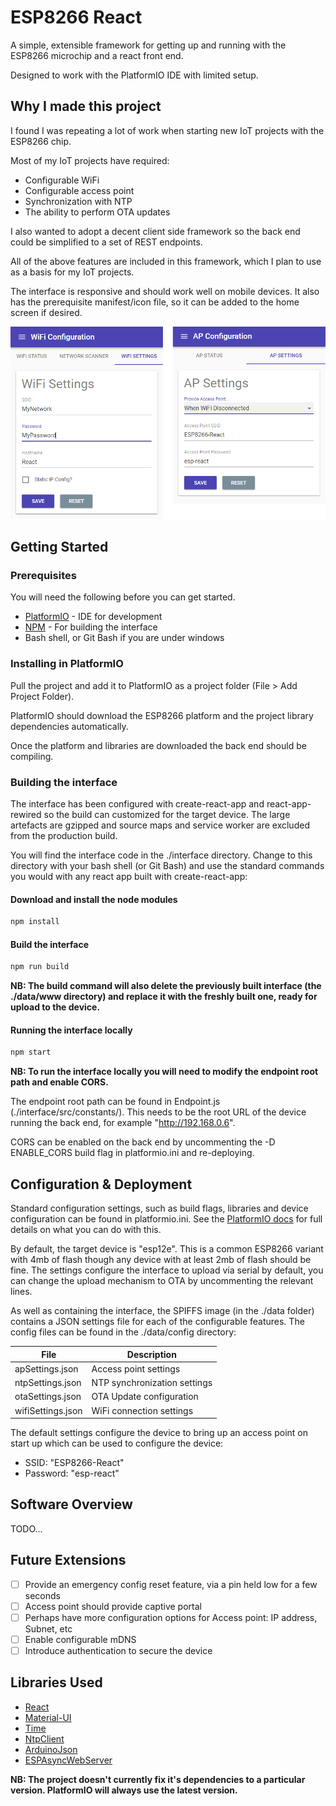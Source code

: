 # ESP8266 React

A simple, extensible framework for getting up and running with the ESP8266 microchip and a react front end.

Designed to work with the PlatformIO IDE with limited setup.

## Why I made this project

I found I was repeating a lot of work when starting new IoT projects with the ESP8266 chip.

Most of my IoT projects have required:

* Configurable WiFi
* Configurable access point
* Synchronization with NTP
* The ability to perform OTA updates

I also wanted to adopt a decent client side framework so the back end could be simplified to a set of REST endpoints.

All of the above features are included in this framework, which I plan to use as a basis for my IoT projects.

The interface is responsive and should work well on mobile devices. It also has the prerequisite manifest/icon file, so it can be added to the home screen if desired.

![Screenshots](/screenshots/screenshots.png?raw=true "Screenshots")

## Getting Started

### Prerequisites

You will need the following before you can get started.

* [PlatformIO](https://platformio.org/) - IDE for development
* [NPM](https://www.npmjs.com/) - For building the interface
* Bash shell, or Git Bash if you are under windows

### Installing in PlatformIO

Pull the project and add it to PlatformIO as a project folder (File > Add Project Folder).

PlatformIO should download the ESP8266 platform and the project library dependencies automatically.

Once the platform and libraries are downloaded the back end should be compiling.

### Building the interface

The interface has been configured with create-react-app and react-app-rewired so the build can customized for the target device. The large artefacts are gzipped and source maps and service worker are excluded from the production build.

You will find the interface code in the ./interface directory. Change to this directory with your bash shell (or Git Bash) and use the standard commands you would with any react app built with create-react-app:

#### Download and install the node modules

```bash
npm install
```

#### Build the interface

```bash
npm run build
```

**NB: The build command will also delete the previously built interface (the ./data/www directory) and replace it with the freshly built one, ready for upload to the device.**

#### Running the interface locally

```bash
npm start
```

**NB: To run the interface locally you will need to modify the endpoint root path and enable CORS.**

The endpoint root path can be found in Endpoint.js (./interface/src/constants/). This needs to be the root URL of the device running the back end, for example "http://192.168.0.6".

CORS can be enabled on the back end by uncommenting the -D ENABLE_CORS build flag in platformio.ini and re-deploying.

## Configuration & Deployment

Standard configuration settings, such as build flags, libraries and device configuration can be found in platformio.ini. See the [PlatformIO docs](http://docs.platformio.org/en/latest/projectconf.html) for full details on what you can do with this.

By default, the target device is "esp12e". This is a common ESP8266 variant with 4mb of flash though any device with at least 2mb of flash should be fine. The settings configure the interface to upload via serial by default, you can change the upload mechanism to OTA by uncommenting the relevant lines.

As well as containing the interface, the SPIFFS image (in the ./data folder) contains a JSON settings file for each of the configurable features. The config files can be found in the ./data/config directory:

File | Description
---- | -----------
apSettings.json | Access point settings
ntpSettings.json | NTP synchronization settings
otaSettings.json | OTA Update configuration
wifiSettings.json | WiFi connection settings

The default settings configure the device to bring up an access point on start up which can be used to configure the device:

* SSID: "ESP8266-React"
* Password: "esp-react"

## Software Overview

TODO...

## Future Extensions

- [ ] Provide an emergency config reset feature, via a pin held low for a few seconds
- [ ] Access point should provide captive portal
- [ ] Perhaps have more configuration options for Access point: IP address, Subnet, etc
- [ ] Enable configurable mDNS
- [ ] Introduce authentication to secure the device

## Libraries Used

* [React](https://reactjs.org/)
* [Material-UI](https://material-ui-next.com/)
* [Time](https://github.com/PaulStoffregen/Time)
* [NtpClient](https://github.com/gmag11/NtpClient)
* [ArduinoJson](https://github.com/bblanchon/ArduinoJson)
* [ESPAsyncWebServer](https://github.com/me-no-dev/ESPAsyncWebServer)

**NB: The project doesn't currently fix it's dependencies to a particular version. PlatformIO will always use the latest version.**
